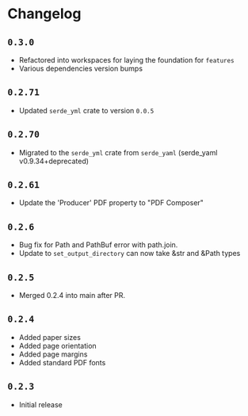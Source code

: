 # Changelog


## `0.3.0`
* Refactored into workspaces for laying the foundation for `features`
* Various dependencies version bumps

## `0.2.71`
* Updated `serde_yml` crate to version `0.0.5`

## `0.2.70`

* Migrated to the `serde_yml` crate from `serde_yaml` (serde_yaml v0.9.34+deprecated)

## `0.2.61`

* Update the 'Producer' PDF property to "PDF Composer"

## `0.2.6`

* Bug fix for Path and PathBuf error with path.join.
* Update to `set_output_directory` can now take &str and &Path types

## `0.2.5`

* Merged 0.2.4 into main after PR.

## `0.2.4`

* Added paper sizes
* Added page orientation
* Added page margins
* Added standard PDF fonts

## `0.2.3`

* Initial release
